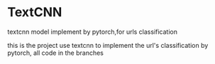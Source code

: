 # TextCNN
textcnn model implement by pytorch,for urls classification

this is the project use textcnn to implement the url's classification by pytorch,
all code in the branches
